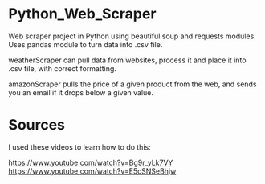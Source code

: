 # Python_Web_Scraper
Web scraper project in Python using beautiful soup and requests modules.
Uses pandas module to turn data into .csv file. 

weatherScraper can pull data from websites, process it and place it into .csv file, with correct formatting. 

amazonScraper pulls the price of a given product from the web, and sends you an email if it drops below a given value. 

# Sources 

I used these videos to learn how to do this:

https://www.youtube.com/watch?v=Bg9r_yLk7VY
https://www.youtube.com/watch?v=E5cSNSeBhjw
